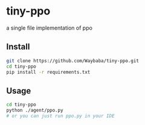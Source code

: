 # tiny-ppo
a single file implementation of ppo

## Install
```bash
git clone https://github.com/Waybaba/tiny-ppo.git
cd tiny-ppo
pip install -r requirements.txt
```

## Usage
```bash
cd tiny-ppo
python ./agent/ppo.py
# or you can just run ppo.py in your IDE
```
